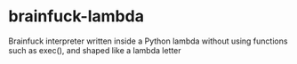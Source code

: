 # brainfuck-lambda
Brainfuck interpreter written inside a Python lambda without using functions such as exec(), and shaped like a lambda letter
